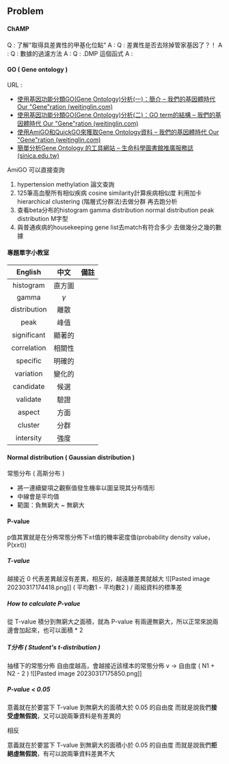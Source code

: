 ## Problem 
#### ChAMP
Q : 了解"取得具差異性的甲基化位點"
A : 
Q : 差異性是否去除掉管家基因了？！
A : 
Q : 數據的過濾方法
A : 
Q : .DMP 這個函式
A : 

#### GO ( Gene ontology )
URL : 
- [使用基因功能分類GO(Gene Ontology)分析(一)：簡介 – 我們的基因體時代 Our "Gene"ration (weitinglin.com)](https://weitinglin.com/2016/10/18/%e4%bd%bf%e7%94%a8%e5%9f%ba%e5%9b%a0%e5%8a%9f%e8%83%bd%e5%88%86%e9%a1%9egogene-ontology%e5%88%86%e6%9e%90%e4%b8%80%ef%bc%9a%e7%b0%a1%e4%bb%8b/)
- [使用基因功能分類GO(Gene Ontology)分析(二)：GO term的結構 – 我們的基因體時代 Our "Gene"ration (weitinglin.com)](https://weitinglin.com/2016/10/19/%E4%BD%BF%E7%94%A8%E5%9F%BA%E5%9B%A0%E5%8A%9F%E8%83%BD%E5%88%86%E9%A1%9Egogene-ontology%E5%88%86%E6%9E%90%E4%BA%8C%EF%BC%9Ago-term%E7%9A%84%E7%B5%90%E6%A7%8B/)
- [使用AmiGO和QuickGO來獲取Gene Ontology資料 – 我們的基因體時代 Our "Gene"ration (weitinglin.com)](https://weitinglin.com/2016/11/23/%e4%bd%bf%e7%94%a8amigo%e5%92%8cquickgo%e4%be%86%e7%8d%b2%e5%8f%96gene-ontology%e8%b3%87%e6%96%99/)
- [簡單分析Gene Ontology 的工具網站 – 生命科學圖書館推廣服務誌 (sinica.edu.tw)](https://lsl.sinica.edu.tw/Blog/2016/01/gene-ontology/)

AmiGO 可以直接查詢

1. hypertension methylation 論文查詢  
2. 125筆高血壓所有相似疾病 cosine similarity計算疾病相似度 利用加卡 hierarchical clustering (階層式分群法)去做分群 再去跑分析 
3. 查看beta分布的histogram gamma distribution normal distribution peak distribution M字型 
4. 與普通疾病的housekeeping gene list去match有符合多少 去做幾分之幾的數據

 
#### 專題單字小教室

| English | 中文 | 備註 |
| :---: | :---: | :---: |
| histogram | 直方圖 | |
| gamma | $\gamma$ | |
| distribution | 離散 | |
| peak | 峰值 | |
| significant | 顯著的 | | 
| correlation | 相關性 | |
| specific | 明確的 | |
| variation | 變化的 | |
| candidate | 候選 | |
| validate | 驗證 | |
| aspect | 方面 | |
| cluster | 分群 | |
| intersity | 強度 | |


#### Normal distribution ( Gaussian distribution )
常態分布 ( 高斯分布 )
+ 將一連續變項之觀察值發生機率以圖呈現其分布情形
+ 中線會是平均值
+ 範圍：負無窮大 ~ 無窮大


#### P-value
p值其實就是在分佈常態分佈下≥t值的機率密度值(probability density value，P(x≥t))

##### T-value
越接近 0 代表差異越沒有差異，相反的，越遠離差異就越大
![[Pasted image 20230317174418.png]]
( 平均數1 - 平均數2 ) / 兩組資料的標準差

##### How to calculate P-value
從 T-value 積分到無窮大之面積，就為 P-value
有兩邊無窮大，所以正常來說兩邊會加起來，也可以面積 * 2

##### T分布 ( Student's t-distribution )
抽樣下的常態分佈
自由度越高，會越接近該樣本的常態分佈
v -> 自由度 ( N1 + N2 - 2 )
![[Pasted image 20230317175850.png]]

##### P-value < 0.05
意義就在於要當下 T-value 到無窮大的面積大於 0.05 的自由度
而就是說我們**接受虛無假說**，又可以說兩筆資料是有差異的

相反

意義就在於要當下 T-value 到無窮大的面積小於 0.05 的自由度
而就是說我們**拒絕虛無假說**，有可以說兩筆資料差異不大
